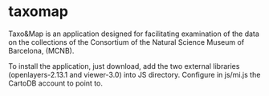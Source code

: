 taxomap
=======

Taxo&Map is an application designed for facilitating examination of the data on the collections of the Consortium of the Natural Science Museum of Barcelona, (MCNB).

To install the application, just download, add the two external libraries (openlayers-2.13.1 and viewer-3.0) into JS directory. Configure in js/mi.js the CartoDB account to point to.

